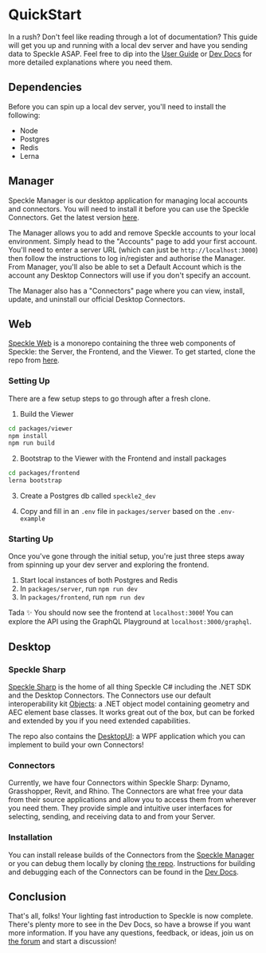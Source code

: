 # QuickStart

In a rush? Don't feel like reading through a lot of documentation? This guide will get you up and running with a local dev server and have you sending data to Speckle ASAP. Feel free to dip into the [User Guide](/user/) or [Dev Docs](/dev/speckle-sharp/) for more detailed explanations where you need them.

## Dependencies

Before you can spin up a local dev server, you'll need to install the following:

- Node
- Postgres
- Redis
- Lerna

## Manager

Speckle Manager is our desktop application for managing local accounts and connectors. You will need to install it before you can use the Speckle Connectors. Get the latest version [here](https://releases.speckle.systems).

The Manager allows you to add and remove Speckle accounts to your local environment. Simply head to the "Accounts" page to add your first account. You'll need to enter a server URL (which can just be `http://localhost:3000`) then follow the instructions to log in/register and authorise the Manager. From Manager, you'll also be able to set a Default Account which is the account any Desktop Connectors will use if you don't specify an account.

The Manager also has a "Connectors" page where you can view, install, update, and uninstall our official Desktop Connectors.

## Web

[Speckle Web](/dev/web) is a monorepo containing the three web components of Speckle: the Server, the Frontend, and the Viewer. To get started, clone the repo from [here](https://github.com/specklesystems/speckle-server).

### Setting Up

There are a few setup steps to go through after a fresh clone.

1. Build the Viewer

```sh
cd packages/viewer
npm install
npm run build
```

2. Bootstrap to the Viewer with the Frontend and install packages

```sh
cd packages/frontend
lerna bootstrap
```

3. Create a Postgres db called `speckle2_dev`

4. Copy and fill in an `.env` file in `packages/server` based on the `.env-example`

### Starting Up

Once you've gone through the initial setup, you're just three steps away from spinning up your dev server and exploring the frontend.

1. Start local instances of both Postgres and Redis
2. In `packages/server`, run `npm run dev`
3. In `packages/frontend`, run `npm run dev`

Tada ✨ You should now see the frontend at `localhost:3000`! You can explore the API using the GraphQL Playground at `localhost:3000/graphql`.

## Desktop

### Speckle Sharp

[Speckle Sharp](/dev/speckle-sharp/) is the home of all thing Speckle C# including the .NET SDK and the Desktop Connectors. The Connectors use our default interoperability kit [Objects](/dev/speckle-sharp/objects): a .NET object model containing geometry and AEC element base classes. It works great out of the box, but can be forked and extended by you if you need extended capabilities.

The repo also contains the [DesktopUI](https://github.com/specklesystems/speckle-sharp/tree/master/DesktopUI): a WPF application which you can implement to build your own Connectors!

### Connectors

Currently, we have four Connectors within Speckle Sharp: Dynamo, Grasshopper, Revit, and Rhino. The Connectors are what free your data from their source applications and allow you to access them from wherever you need them. They provide simple and intuitive user interfaces for selecting, sending, and receiving data to and from your Server.

### Installation

You can install release builds of the Connectors from the [Speckle Manager](#manager) or you can debug them locally by cloning [the repo](https://github.com/specklesystems/speckle-sharp). Instructions for building and debugging each of the Connectors can be found in the [Dev Docs](/dev/speckle-sharp/connectors).

## Conclusion

That's all, folks! Your lighting fast introduction to Speckle is now complete. There's plenty more to see in the Dev Docs, so have a browse if you want more information. If you have any questions, feedback, or ideas, join us on [the forum](https://speckle.community/) and start a discussion!
